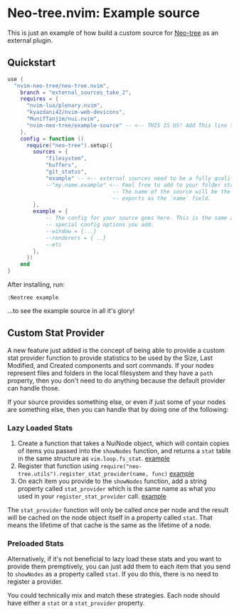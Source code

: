 # Neo-tree.nvim: Example source

This is just an example of how build a custom source for [Neo-tree](https://github.com/nvim-neo-tree/neo-tree.nvim)
as an external plugin.


## Quickstart

  
```lua
use {
  "nvim-neo-tree/neo-tree.nvim",
    branch = "external_sources_take_2",
    requires = { 
      "nvim-lua/plenary.nvim",
      "kyazdani42/nvim-web-devicons",
      "MunifTanjim/nui.nvim",
      "nvim-neo-tree/example-source" -- <-- THIS IS US! Add This line to your existing config.
    },
    config = function ()
      require("neo-tree").setup({
        sources = {
            "filesystem",
            "buffers",
            "git_status",
            "example" -- <-- external sources need to be a fully qualified path to the module
            --"my.name.example" <-- Feel free to add to your folder structure to create a namespace,
                                 -- The name of the source will be the last part, or whatever your module
                                 -- exports as the `name` field.
        },
        example = {
            -- The config for your source goes here. This is the same as any other source, plus whatever
            -- special config options you add.
            --window = {...}
            --renderers = { ..}
            --etc
        },
      })
    end
}
```

After installing, run:
```
:Neotree example
```

...to see the example source in all it's glory!


## Custom Stat Provider

A new feature just added is the concept of being able to provide a custom stat provider function to provide statistics to be used by the Size, Last Modified, and Created components and sort commands. If your nodes represent files and folders in the local filesystem and they have a `path` property, then you don't need to do anything because the default provider can handle those.

If your source provides something else, or even if just some of your nodes are something else, then you can handle that by doing one of the following:

### Lazy Loaded Stats

1. Create a function that takes a NuiNode object, which will contain copies of items you passed into the `showNodes` function, and returns a `stat` table in the same structure as `vim.loop.fs_stat`. [example](https://github.com/nvim-neo-tree/example-source/blob/75c482bb052594a3ba13084a1e4ead5c84f69a01/lua/example/init.lua#L42)
2. Register that function using `require("neo-tree.utils").register_stat_provider(name, func)` [example](https://github.com/nvim-neo-tree/example-source/blob/75c482bb052594a3ba13084a1e4ead5c84f69a01/lua/example/init.lua#L99)
3. On each item you provide to the `showNodes` function, add a string property called `stat_provider` which is the same name as what you used in your `register_stat_provider` call. [example](https://github.com/nvim-neo-tree/example-source/blob/75c482bb052594a3ba13084a1e4ead5c84f69a01/lua/example/init.lua#L60-L91)

The `stat_provider` function will only be called once per node and the result will be cached on the node object itself in a property called `stat`. That means the lifetime of that cache is the same as the lifetime of a node.

### Preloaded Stats

Alternatively, if it's not beneficial to lazy load these stats and you want to provide them premptively, you can just add them to each item that you send to `showNodes` as a property called `stat`. If you do this, there is no need to register a provider.

You could technically mix and match these strategies. Each node should have either a `stat` or a `stat_provider` property.
